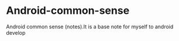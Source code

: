 # Android-common-sense
Android common sense (notes).It is a base note for myself to android develop
